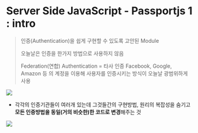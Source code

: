 # Server Side JavaScript - Passportjs 1 : intro

> 인증(Authentication)을 쉽게 구현할 수 있도록 고안된 Module
>
> 오늘날은 인증을 한가지 방법으로 사용하지 않음
>
> Federation(연합) Authentication = 타사 인증
> Facebook, Google, Amazon 등 의 계정을 이용해 사용자를 인증시키는 방식이 오늘날 광범위하게 사용

![](https://github.com/antaehyeon/WinterVacation_Project/blob/master/Image/%EC%8A%A4%ED%81%AC%EB%A6%B0%EC%83%B7%202018-01-08%20%EC%98%A4%ED%9B%84%206.11.45.png)

- 각각의 인증기관들이 여러개 있는데 그것들간의 구현방법, 원리의 복잡성을 숨기고 **모든 인증방법을 동일(거의 비슷한)한 코드로 변경**해주는 것

![](https://github.com/antaehyeon/WinterVacation_Project/blob/master/Image/%EC%8A%A4%ED%81%AC%EB%A6%B0%EC%83%B7%202018-01-08%20%EC%98%A4%ED%9B%84%206.13.12.png)

